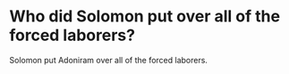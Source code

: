 # Who did Solomon put over all of the forced laborers?

Solomon put Adoniram over all of the forced laborers.
